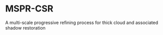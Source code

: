# MSPR-CSR
A multi-scale progressive refining process for thick cloud and associated shadow restoration
